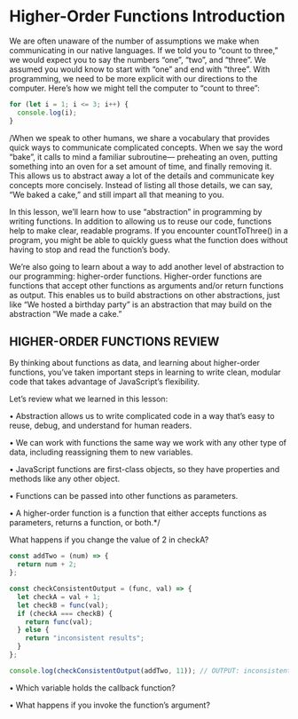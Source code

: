 # **Higher-Order Functions Introduction**


We are often unaware of the number of assumptions we make when communicating in our native languages. If we told you to “count to three,” we would expect you to say the numbers “one”, “two”, and “three”. We assumed you would know to start with “one” and end with “three”. With programming, we need to be more explicit with our directions to the computer. Here’s how we might tell the computer to “count to three”:
```javascript
for (let i = 1; i <= 3; i++) {
  console.log(i);
}
```
/When we speak to other humans, we share a vocabulary that provides quick ways to communicate complicated concepts. When we say the word “bake”, it calls to mind a familiar subroutine— preheating an oven, putting something into an oven for a set amount of time, and finally removing it. This allows us to abstract away a lot of the details and communicate key concepts more concisely. Instead of listing all those details, we can say, “We baked a cake,” and still impart all that meaning to you.

In this lesson, we’ll learn how to use “abstraction” in programming by writing functions. In addition to allowing us to reuse our code, functions help to make clear, readable programs. If you encounter countToThree() in a program, you might be able to quickly guess what the function does without having to stop and read the function’s body.

We’re also going to learn about a way to add another level of abstraction to our programming: higher-order functions. Higher-order functions are functions that accept other functions as arguments and/or return functions as output. This enables us to build abstractions on other abstractions, just like “We hosted a birthday party” is an abstraction that may build on the abstraction “We made a cake.”





## **HIGHER-ORDER FUNCTIONS REVIEW**

By thinking about functions as data, and learning about higher-order functions, you’ve taken important steps in learning to write clean, modular code that takes advantage of JavaScript’s flexibility.

Let’s review what we learned in this lesson:

• Abstraction allows us to write complicated code in a way that’s easy to reuse, debug, and understand for human readers.

• We can work with functions the same way we work with any other type of data, including reassigning them to new variables.

• JavaScript functions are first-class objects, so they have properties and methods like any other object.

• Functions can be passed into other functions as parameters.

• A higher-order function is a function that either accepts functions as parameters, returns a function, or both.*/


What happens if you change the value of 2 in checkA?
```javascript
const addTwo = (num) => {
  return num + 2;
};

const checkConsistentOutput = (func, val) => {
  let checkA = val + 1;
  let checkB = func(val);
  if (checkA === checkB) {
    return func(val);
  } else {
    return "inconsistent results";
  }
};

console.log(checkConsistentOutput(addTwo, 11)); // OUTPUT: inconsistent results
```

• Which variable holds the callback function?

• What happens if you invoke the function’s argument?
